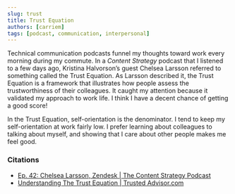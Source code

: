 ```yaml
---
slug: trust
title: Trust Equation
authors: [carriem]
tags: [podcast, communication, interpersonal]
---
```


Technical communication podcasts funnel my thoughts toward work every morning during my commute. In a *Content Strategy* podcast that I listened to a few days ago, Kristina Halvorson’s guest Chelsea Larsson referred to something called the Trust Equation. As Larsson described it, the Trust Equation is a framework that illustrates how people assess the trustworthiness of their colleagues. It caught my attention because it validated my approach to work life. I think I have a decent chance of getting a good score!

In the Trust Equation, self-orientation is the denominator. I tend to keep my self-orientation at work fairly low. I prefer learning about colleagues to talking about myself, and showing that I care about other people  makes me feel good.

### Citations

* [Ep. 42: Chelsea Larsson, Zendesk | The Content Strategy Podcast](https://www.contentstrategy.com/episodes/episode-42-chelsea-larsson-zendesk-tactics-to-advocate-for-content-design)
* [Understanding The Trust Equation | Trusted Advisor.com](https://trustedadvisor.com/why-trust-matters/understanding-trust/understanding-the-trust-equation)
